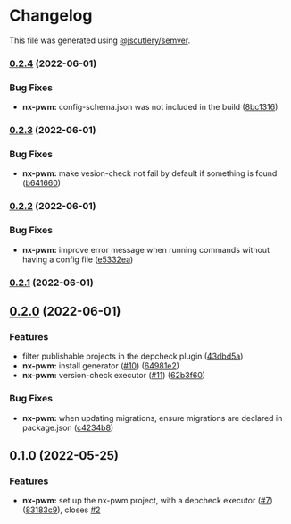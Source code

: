 # Changelog

This file was generated using [@jscutlery/semver](https://github.com/jscutlery/semver).

### [0.2.4](https://github.com/gioragutt/nx-pwm/compare/nx-pwm-0.2.3...nx-pwm-0.2.4) (2022-06-01)


### Bug Fixes

* **nx-pwm:** config-schema.json was not included in the build ([8bc1316](https://github.com/gioragutt/nx-pwm/commit/8bc1316a45ffe3abd6675d34c2351ba6fca6f7d0))

### [0.2.3](https://github.com/gioragutt/nx-pwm/compare/nx-pwm-0.2.2...nx-pwm-0.2.3) (2022-06-01)

### Bug Fixes

- **nx-pwm:** make vesion-check not fail by default if something is found ([b641660](https://github.com/gioragutt/nx-pwm/commit/b6416602a22e07acd700db9d2964481bf5aa19c1))

### [0.2.2](https://github.com/gioragutt/nx-pwm/compare/nx-pwm-0.2.1...nx-pwm-0.2.2) (2022-06-01)

### Bug Fixes

- **nx-pwm:** improve error message when running commands without having a config file ([e5332ea](https://github.com/gioragutt/nx-pwm/commit/e5332ea7b5a126f9fda9e681cca2bb1eaababc18))

### [0.2.1](https://github.com/gioragutt/nx-pwm/compare/nx-pwm-0.2.0...nx-pwm-0.2.1) (2022-06-01)

## [0.2.0](https://github.com/gioragutt/nx-pwm/compare/nx-pwm-0.1.0...nx-pwm-0.2.0) (2022-06-01)

### Features

- filter publishable projects in the depcheck plugin ([43dbd5a](https://github.com/gioragutt/nx-pwm/commit/43dbd5a81a3834c117976cc09aa2ec6ce3a6d4b7))
- **nx-pwm:** install generator ([#10](https://github.com/gioragutt/nx-pwm/issues/10)) ([64981e2](https://github.com/gioragutt/nx-pwm/commit/64981e2c0821dd7433be86a3abfc32dd95ec1001))
- **nx-pwm:** version-check executor ([#11](https://github.com/gioragutt/nx-pwm/issues/11)) ([62b3f60](https://github.com/gioragutt/nx-pwm/commit/62b3f60b360497b2011a5f6f71a2c5638ce02a3c))

### Bug Fixes

- **nx-pwm:** when updating migrations, ensure migrations are declared in package.json ([c4234b8](https://github.com/gioragutt/nx-pwm/commit/c4234b8957c7bfe5954d4e8c188edf48e9647a55))

## 0.1.0 (2022-05-25)

### Features

- **nx-pwm:** set up the nx-pwm project, with a depcheck executor ([#7](https://github.com/gioragutt/nx-pwm/issues/7)) ([83183c9](https://github.com/gioragutt/nx-pwm/commit/83183c9644d0c8b1ebae5f0192fa376dc2b7622c)), closes [#2](https://github.com/gioragutt/nx-pwm/issues/2)
